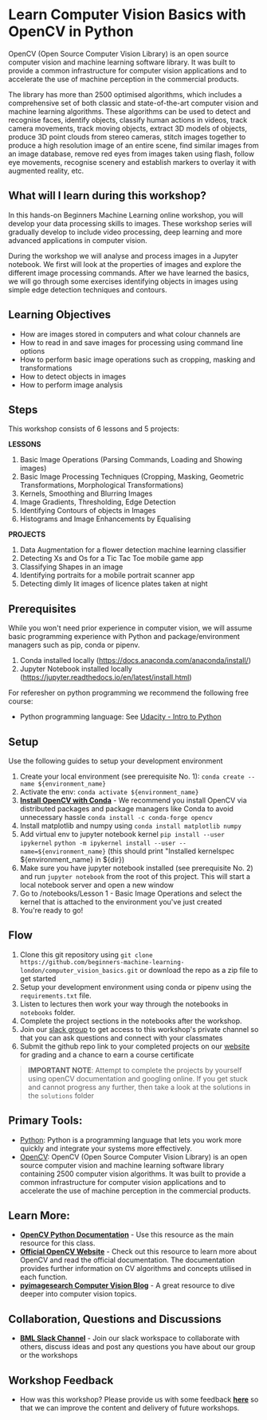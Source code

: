 # Learn Computer Vision Basics with OpenCV in Python

OpenCV (Open Source Computer Vision Library) is an open source computer vision and machine learning software library. It was built to provide a common infrastructure for computer vision applications and to accelerate the use of machine perception in the commercial products.

The library has more than 2500 optimised algorithms, which includes a comprehensive set of both classic and state-of-the-art computer vision and machine learning algorithms. These algorithms can be used to detect and recognise faces, identify objects, classify human actions in videos, track camera movements, track moving objects, extract 3D models of objects, produce 3D point clouds from stereo cameras, stitch images together to produce a high resolution image of an entire scene, find similar images from an image database, remove red eyes from images taken using flash, follow eye movements, recognise scenery and establish markers to overlay it with augmented reality, etc.

## What will I learn during this workshop?

In this hands-on Beginners Machine Learning online workshop, you will develop your data processing skills to images. These workshop series will gradually develop to include video processing, deep learning and more advanced applications in computer vision.

During the workshop we will analyse and process images in a Jupyter notebook. We first will look at the properties of images and explore the different image processing commands. After we have learned the basics, we will go through some exercises identifying objects in images using simple edge detection techniques and contours.

## Learning Objectives

- How are images stored in computers and what colour channels are
- How to read in and save images for processing using command line options
- How to perform basic image operations such as cropping, masking and transformations
- How to detect objects in images
- How to perform image analysis

## Steps

This workshop consists of 6 lessons and 5 projects:

**LESSONS**
1. Basic Image Operations (Parsing Commands, Loading and Showing images)
2. Basic Image Processing Techniques (Cropping, Masking, Geometric Transformations, Morphological Transformations)
3. Kernels, Smoothing and Blurring Images 
4. Image Gradients, Thresholding, Edge Detection 
5. Identifying Contours of objects in Images 
6. Histograms and Image Enhancements by Equalising

**PROJECTS**
1. Data Augmentation for a flower detection machine learning classifier
2. Detecting Xs and Os for a Tic Tac Toe mobile game app
3. Classifying Shapes in an image
4. Identifying portraits for a mobile portrait scanner app
5. Detecting dimly lit images of licence plates taken at night


## Prerequisites

While you won't need prior experience in computer vision, we will assume basic programming experience with Python and package/environment managers such as pip, conda or pipenv.
1. Conda installed locally (https://docs.anaconda.com/anaconda/install/)
2. Jupyter Notebook installed locally (https://jupyter.readthedocs.io/en/latest/install.html) 

For referesher on python programming we recommend the following free course:
- Python programming language: See [Udacity - Intro to Python](https://eu.udacity.com/course/introduction-to-python--ud1110)


## Setup
Use the following guides to setup your development environment

1. Create your local environment (see prerequisite No. 1): `conda create --name ${environment_name}`
2. Activate the env: `conda activate ${environment_name}`
3. **[Install OpenCV with Conda](https://anaconda.org/conda-forge/opencv)** - We recommend you install OpenCV via distributed packages and package managers like Conda to avoid unnecessary hassle
`conda install -c conda-forge opencv`
4. Install matplotlib and numpy using `conda install matplotlib numpy`
3. Add virtual env to jupyter notebook kernel
    `pip install --user ipykernel`
    `python -m ipykernel install --user --name=${environment_name}` (this should print "Installed kernelspec ${environment_name} in ${dir})
3. Make sure you have jupyter notebook installed (see prerequisite No. 2) and run `jupyter notebook` from the root of this project. This will start a local notebook server and open a new window
4. Go to /notebooks/Lesson 1 - Basic Image Operations and select the kernel that is attached to the environment you've just created 
5. You're ready to go!

## Flow

1. Clone this git repository using `git clone https://github.com/beginners-machine-learning-london/computer_vision_basics.git` or download the repo as a zip file to get started
2. Setup your development environment using conda or pipenv using the `requirements.txt` file.
3. Listen to lectures then work your way through the notebooks in `notebooks` folder.
4. Complete the project sections in the notebooks after the workshop.
5. Join our [slack group](http://tiny.cc/joinbmlslack) to get access to this workshop's private channel so that you can ask questions and connect with your classmates
6. Submit the github repo link to your completed projects on our [website](https://beginnersmachinelearning.com) for grading and a chance to earn a course certificate 

> **IMPORTANT NOTE**: Attempt to complete the projects by yourself using openCV documentation and googling online. If you get stuck and cannot progress any further, then take a look at the solutions in the `solutions` folder

## Primary Tools:

- [Python](https://www.python.org/): Python is a programming language that lets you work more quickly and integrate your systems more effectively.
- [OpenCV](https://opencv.org): OpenCV (Open Source Computer Vision Library) is an open source computer vision and machine learning software library containing 2500 computer vision algorithms. It was built to provide a common infrastructure for computer vision applications and to accelerate the use of machine perception in the commercial products.

## Learn More:

- **[OpenCV Python Documentation](https://opencv-python-tutroals.readthedocs.io/en/latest/)** - Use this resource as the main resource for this class.
- **[Official OpenCV Website](https://opencv.org)** - Check out this resource to learn more about OpenCV and read the official documentation. The documentation provides further information on CV algorithms and concepts utilised in each function.
- **[pyimagesearch Computer Vision Blog](https://www.pyimagesearch.com)** - A great resource to dive deeper into computer vision topics.

## Collaboration, Questions and Discussions

- [**BML Slack Channel**](http://tiny.cc/joinbmlslack) - Join our slack workspace to collaborate with others, discuss ideas and post any questions you have about our group or the workshops

## Workshop Feedback

- How was this workshop? Please provide us with some feedback [**here**](http://tiny.cc/BMLfeedback) so that we can improve the content and delivery of future workshops.

